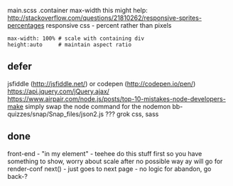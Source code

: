 

main.scss .container max-width
this might help: http://stackoverflow.com/questions/21810262/responsive-sprites-percentages
responsive css - percent rather than pixels

    max-width: 100% # scale with containing div
    height:auto     # maintain aspect ratio

## defer

jsfiddle (http://jsfiddle.net/) or codepen (http://codepen.io/pen/)
https://api.jquery.com/jQuery.ajax/
https://www.airpair.com/node.js/posts/top-10-mistakes-node-developers-make
simply swap the node command for the nodemon
bb-quizzes/snap/Snap_files/json2.js ???
grok css, sass

## done

front-end - "in my element" - teehee
do this stuff first so you have something to show, worry about scale after
no possible way ay will go for render-conf
next() - just goes to next page - no logic for abandon, go back-?